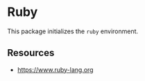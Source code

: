 # Ruby

This package initializes the `ruby` environment.

## Resources

- https://www.ruby-lang.org
